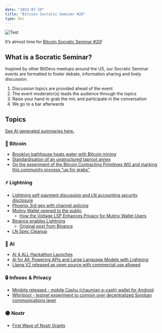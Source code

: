 ```yaml
---
date: "2023-07-19"
title: "Bitcoin Socratic Seminar #20"
type: Doc
---
```


![Test](https://atlantabitdevs.org/https://atlantabitdevs.org/content/uploads/2023/07/ATLBitDevs_2023-07-19_socratic-1568x882.jpg)

It’s almost time for <a href="https://www.meetup.com/atlantabitdevs/events/294482440/">Bitcoin Socratic Seminar #20</a>!

## What is a Socratic Seminar?

Inspired by other BitDevs meetups around the US, our Socratic Seminar events
are formatted to foster debate, information sharing and lively discussion.

  1. Discussion topics are provided ahead of the event
  2. The event moderator(s) leads the audience through the topics
  3. Raise your hand to grab the mic and participate in the conversation
  4. We go to a bar afterwards

## Topics

<a href="https://sbddesign.notion.site/Bitcoin-
Socratic-Seminar-20-Study-Notes-d63b6cc1f2ce404dbbc80458d1ef4eed?pvs=4">See AI generated summaries here.</a>

### 🧡 Bitcoin

  * <a href="https://www.datacenterdynamics.com/en/news/brooklyn-bathhouse-heats-water-with-bitcoin-mining/">Brooklyn bathhouse heats water with Bitcoin mining</a>
  * <a href="https://lists.linuxfoundation.org/pipermail/bitcoin-dev/2023-June/021731.html">Standardisation of an unstructured taproot annex</a>
  * <a href="https://lists.linuxfoundation.org/pipermail/bitcoin-dev/2023-July/021786.html">On the experiment of the Bitcoin Contracting Primitives WG and marking this community process "up for grabs"</a>

### ⚡️ Lightning

  * <a href="https://lists.linuxfoundation.org/pipermail/lightning-dev/2023-June/003983.html">Lightning self-payment discussion and LN accounting security disclosure</a>
  * <a href="https://acinq.co/blog/phoenix-splicing-update">Phoenix 3rd gen with channel splicing</a>
  * <a href="https://www.mutinywallet.com/">Mutiny Wallet opened to the public</a>
    * <a href="https://blog.mutinywallet.com/p/9797d8eb-d54f-4621-bb33-a5178360ab22/">How the Voltage LSP Enhances Privacy for Mutiny Wallet Users</a>
  * <a href="https://twitter.com/nicolasburtey/status/1680844622866644993?s=46&t=VNIqbNVCMq3eJPIXTG4mQA">Binance enables Lightning</a>
    * <a href="https://twitter.com/binance/status/1680777249090576385">Original post from Binance</a>
  * <a href="https://lists.linuxfoundation.org/pipermail/lightning-dev/2023-June/004001.html">LN Spec Cleanup</a>

### 🧠 AI

  * <a href="https://bolt.fun/tournaments/ai4all/overview">AI 4 ALL Hackathon Launches</a>
  * <a href="https://lightning.engineering/posts/2023-07-05-l402-langchain/">AI for All: Powering APIs and Large Language Models with Lightning</a>
  * <a href="https://about.fb.com/news/2023/07/llama-2/">Llama V2 released as open source with commercial use allowed</a>

### 🔒 Infosec & Privacy

  * <a href="https://primal.net/e/note1alc7gfwj0y8vwqa6evph8vr8fx0d7fqhfwz94s0mj9efsa2jj3dspe3lxd?ref=nobsbitcoin.com">Minibits released - mobile Cashu (chaumian e-cash) wallet for Android</a>
  * <a href="https://twitter.com/SamouraiDev/status/1679092893171040256">Whirlpool - testnet experiment to coinjoin over decentralized Soroban communications layer</a>

### 🟣 Nostr

  * <a href="https://opensats.org/blog/nostr-grants-july-2023">First Wave of Nostr Grants</a>